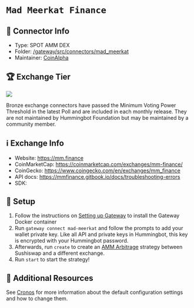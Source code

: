 # `Mad Meerkat Finance`

## 📁 Connector Info

* Type: SPOT AMM DEX
* Folder: [/gateway/src/connectors/mad_meerkat](https://github.com/hummingbot/hummingbot/tree/master/gateway/src/connectors/mad_meerkat)
* Maintainer: [CoinAlpha](https://coinalpha.com)

## 🏆 Exchange Tier

![](https://img.shields.io/static/v1?label=Hummingbot&message=BRONZE&color=green)

Bronze exchange connectors have passed the Minimum Voting Power Threshold in the latest Poll and are included in each monthly release. They are not maintained by Hummingbot Foundation but may be maintained by a community member.

## ℹ️ Exchange Info

* Website: <https://mm.finance>
* CoinMarketCap: <https://coinmarketcap.com/exchanges/mm-finance/>
* CoinGecko: <https://www.coingecko.com/en/exchanges/mm_finance>
* API docs: <https://mmfinance.gitbook.io/docs/troubleshooting-errors>
* SDK:

## 🔑 Setup

1. Follow the instructions on [Setting up Gateway](/gateway/setup) to install the Gateway Docker container
2. Run `gateway connect mad-meerkat` and follow the prompts to add your wallet private key. Like all API and private keys in Hummingbot, this key is encrypted with your Hummingbot password.
3. Afterwards, run `create` to create an [AMM Arbitrage](/strategies/amm-arbitrage/) strategy between Sushiswap and a different exchange.
4. Run `start` to start the strategy!

## 📘 Additional Resources

See [Cronos](/gateway/chains/cronos) for more information about the default configuration settings and how to change them.
